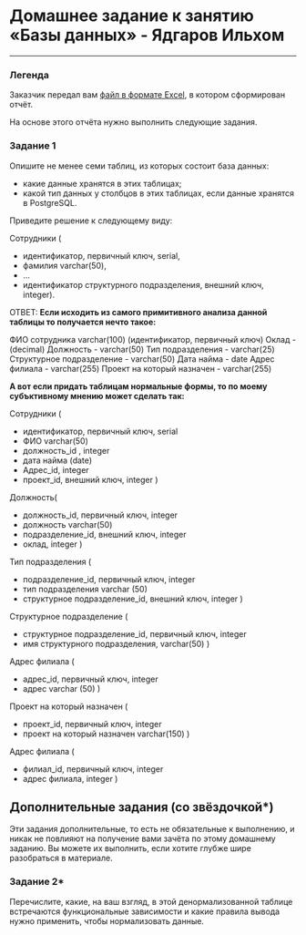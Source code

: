 # Домашнее задание к занятию «Базы данных» - Ядгаров Ильхом
---
### Легенда

Заказчик передал вам [файл в формате Excel](https://github.com/netology-code/sdb-homeworks/blob/main/resources/hw-12-1.xlsx), в котором сформирован отчёт. 

На основе этого отчёта нужно выполнить следующие задания.

### Задание 1

Опишите не менее семи таблиц, из которых состоит база данных:

- какие данные хранятся в этих таблицах;
- какой тип данных у столбцов в этих таблицах, если данные хранятся в PostgreSQL.

Приведите решение к следующему виду:

Сотрудники (

- идентификатор, первичный ключ, serial,
- фамилия varchar(50),
- ...
- идентификатор структурного подразделения, внешний ключ, integer).

ОТВЕТ:
**Если исходить из самого примитивного анализа данной таблицы то получается нечто такое:**

ФИО сотрудника varchar(100) (идентификатор, первичный ключ)
Оклад - (decimal)
Должность - varchar(50)
Тип подразделения - varchar(25)
Структурное подразделение - varchar(50)
Дата найма - date
Адрес филиала - varchar(255)
Проект на который назначен - varchar(255) 

**А вот если придать таблицам нормальные формы, то по моему субъктивному мнению может сделать так:**

Сотрудники (
- идентификатор, первичный ключ, serial
- ФИО varchar(50)
- должность_id , integer
- дата найма (date)
- Адрес_id, integer
- проект_id, внешний ключ, integer
) 

Должность(
- должность_id, первичный ключ, integer
- должность varchar(50)
- подразделение_id, внешний ключ, integer
- оклад, integer
)

Тип подразделения (
- подразделение_id, первичный ключ, integer
- тип подразделения varchar (50)
- структурное подразделение_id, внешний ключ, integer 
)

Структурное подразделение (
- структурное подразделение_id, первичный ключ, integer
- имя структурного подразделения, varchar(50)
)

Адрес филиала (
- адрес_id, первичный ключ, integer
- адрес varchar (50)
)

Проект на который назначен (
- проект_id, первичный ключ, integer
- проект на который назначен varchar(150)
)

Адрес филиала (
- филиал_id, первичный ключ, integer
- адрес филиала, integer
)

## Дополнительные задания (со звёздочкой*)
Эти задания дополнительные, то есть не обязательные к выполнению, и никак не повлияют на получение вами зачёта по этому домашнему заданию. Вы можете их выполнить, если хотите глубже шире разобраться в материале.


### Задание 2*

Перечислите, какие, на ваш взгляд, в этой денормализованной таблице встречаются функциональные зависимости и какие правила вывода нужно применить, чтобы нормализовать данные.
